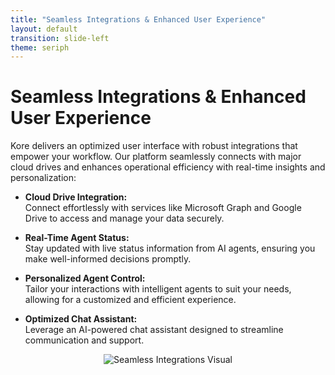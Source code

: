 ```yaml
---
title: "Seamless Integrations & Enhanced User Experience"
layout: default
transition: slide-left
theme: seriph
---
```


# Seamless Integrations & Enhanced User Experience

Kore delivers an optimized user interface with robust integrations that empower your workflow. Our platform seamlessly connects with major cloud drives and enhances operational efficiency with real-time insights and personalization:

- **Cloud Drive Integration:**  
  Connect effortlessly with services like Microsoft Graph and Google Drive to access and manage your data securely.

- **Real-Time Agent Status:**  
  Stay updated with live status information from AI agents, ensuring you make well-informed decisions promptly.

- **Personalized Agent Control:**  
  Tailor your interactions with intelligent agents to suit your needs, allowing for a customized and efficient experience.

- **Optimized Chat Assistant:**  
  Leverage an AI-powered chat assistant designed to streamline communication and support.

<div style="text-align: center;">
  <img src="/static/images/seamless-integrations.png" alt="Seamless Integrations Visual" style="max-width:80%;"/>
</div>

<!--
Speaker Notes:
This slide demonstrates the seamless integration capabilities of Kore. Highlight the following key points during your presentation:
- Emphasize how Kore connects with cloud drives such as Microsoft Graph and Google Drive, ensuring users can securely access and manage data.
- Explain the importance of real-time agent status updates, which provide users with immediate feedback and dynamic insights.
- Discuss personalized agent control, illustrating how custom settings and intelligent adjustments improve the user experience.
- Point out the optimized chat assistant, which supports user interactions efficiently.
- The visual, a clean SVG layout featuring integration icons, reinforces our commitment to a connected and agile digital ecosystem.
-->